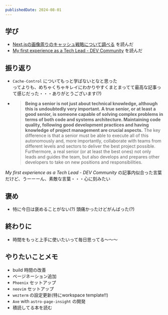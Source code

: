 ```yaml
---
publishedDate: 2024-08-01
---
```


## 学び
- [Next.jsの画像周りのキャッシュ戦略について調べる](https://zenn.dev/chot/articles/next-image-cache-control) を読んだ
- [My first experience as a Tech Lead - DEV Community](https://dev.to/sampseiol1/my-first-experience-as-a-tech-lead-5g28) を読んだ

## 振り返り
- `Cache-Control` についてもっと学ばないとなと思った  
ってよりも、めちゃくちゃキレイにわかりやすくまとまってて最高な記事って感じだった・・・ありがとうございます(?)
- > **Being a senior is not just about technical knowledge, although this is undoubtedly very important. A true senior, or at least a good senior, is someone capable of solving complex problems in terms of both code and systems architecture. Maintaining code quality, following good development practices and having knowledge of project management are crucial aspects.**  The key difference is that a senior must be able to execute all of this autonomously and, more importantly, collaborate with teams from different levels and sectors to deliver the best project possible. Furthermore, a real senior (or at least the best ones) not only leads and guides the team, but also develops and prepares other developers to take on new positions and responsibilities.  

*My first experience as a Tech Lead - DEV Community* の記事内似合った言葉だけど、うーーーん、素敵な言葉・・・心に刻みたい

## 褒め
- 特に今日は褒めることがない(?) 頭痛かったけどがんばった(?)

## 終わりに
- 時間をもっと上手に使いたいって毎日思ってる〜〜〜

## やりたいことメモ
- build 時間の改善
- ページネーション追加
- `Phoenix` セットアップ
- `neovim` セットアップ
- `wezterm` の設定更新(特にworkspace template!!)
- `Axe` with `astro-page-insight` の開発
- 積読してる本を読む

